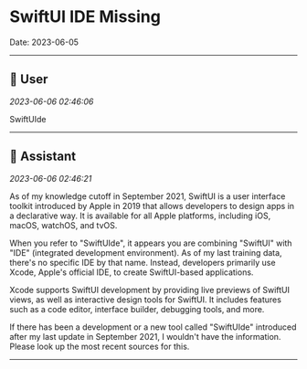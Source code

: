 # SwiftUI IDE Missing

Date: 2023-06-05

---

## 👤 User
*2023-06-06 02:46:06*

SwiftUIde

---

## 🤖 Assistant
*2023-06-06 02:46:21*

As of my knowledge cutoff in September 2021, SwiftUI is a user interface toolkit introduced by Apple in 2019 that allows developers to design apps in a declarative way. It is available for all Apple platforms, including iOS, macOS, watchOS, and tvOS.

When you refer to "SwiftUIde", it appears you are combining "SwiftUI" with "IDE" (integrated development environment). As of my last training data, there's no specific IDE by that name. Instead, developers primarily use Xcode, Apple's official IDE, to create SwiftUI-based applications.

Xcode supports SwiftUI development by providing live previews of SwiftUI views, as well as interactive design tools for SwiftUI. It includes features such as a code editor, interface builder, debugging tools, and more. 

If there has been a development or a new tool called "SwiftUIde" introduced after my last update in September 2021, I wouldn't have the information. Please look up the most recent sources for this.

---
